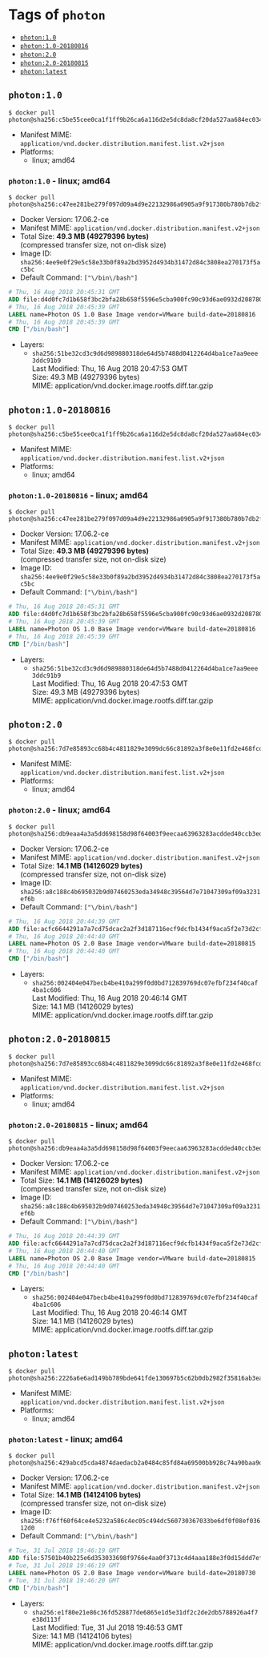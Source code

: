<!-- THIS FILE IS GENERATED VIA './update-remote.sh' -->

# Tags of `photon`

-	[`photon:1.0`](#photon10)
-	[`photon:1.0-20180816`](#photon10-20180816)
-	[`photon:2.0`](#photon20)
-	[`photon:2.0-20180815`](#photon20-20180815)
-	[`photon:latest`](#photonlatest)

## `photon:1.0`

```console
$ docker pull photon@sha256:c5be55cee0ca1f1ff9b26ca6a116d2e5dc8da8cf20da527aa684ec034f3b8b6c
```

-	Manifest MIME: `application/vnd.docker.distribution.manifest.list.v2+json`
-	Platforms:
	-	linux; amd64

### `photon:1.0` - linux; amd64

```console
$ docker pull photon@sha256:c47ee281be279f097d09a4d9e22132986a0905a9f917380b780b7db2fcc67d4c
```

-	Docker Version: 17.06.2-ce
-	Manifest MIME: `application/vnd.docker.distribution.manifest.v2+json`
-	Total Size: **49.3 MB (49279396 bytes)**  
	(compressed transfer size, not on-disk size)
-	Image ID: `sha256:4ee9e0f29e5c58e33b0f89a2bd3952d4934b31472d84c3808ea270173f5ac5bc`
-	Default Command: `["\/bin\/bash"]`

```dockerfile
# Thu, 16 Aug 2018 20:45:31 GMT
ADD file:d4d0fc7d1b658f3bc2bfa28b658f5596e5cba900fc90c93d6ae0932d2087809f in / 
# Thu, 16 Aug 2018 20:45:39 GMT
LABEL name=Photon OS 1.0 Base Image vendor=VMware build-date=20180816
# Thu, 16 Aug 2018 20:45:39 GMT
CMD ["/bin/bash"]
```

-	Layers:
	-	`sha256:51be32cd3c9d6d989880318de64d5b7488d0412264d4ba1ce7aa9eee3ddc91b9`  
		Last Modified: Thu, 16 Aug 2018 20:47:53 GMT  
		Size: 49.3 MB (49279396 bytes)  
		MIME: application/vnd.docker.image.rootfs.diff.tar.gzip

## `photon:1.0-20180816`

```console
$ docker pull photon@sha256:c5be55cee0ca1f1ff9b26ca6a116d2e5dc8da8cf20da527aa684ec034f3b8b6c
```

-	Manifest MIME: `application/vnd.docker.distribution.manifest.list.v2+json`
-	Platforms:
	-	linux; amd64

### `photon:1.0-20180816` - linux; amd64

```console
$ docker pull photon@sha256:c47ee281be279f097d09a4d9e22132986a0905a9f917380b780b7db2fcc67d4c
```

-	Docker Version: 17.06.2-ce
-	Manifest MIME: `application/vnd.docker.distribution.manifest.v2+json`
-	Total Size: **49.3 MB (49279396 bytes)**  
	(compressed transfer size, not on-disk size)
-	Image ID: `sha256:4ee9e0f29e5c58e33b0f89a2bd3952d4934b31472d84c3808ea270173f5ac5bc`
-	Default Command: `["\/bin\/bash"]`

```dockerfile
# Thu, 16 Aug 2018 20:45:31 GMT
ADD file:d4d0fc7d1b658f3bc2bfa28b658f5596e5cba900fc90c93d6ae0932d2087809f in / 
# Thu, 16 Aug 2018 20:45:39 GMT
LABEL name=Photon OS 1.0 Base Image vendor=VMware build-date=20180816
# Thu, 16 Aug 2018 20:45:39 GMT
CMD ["/bin/bash"]
```

-	Layers:
	-	`sha256:51be32cd3c9d6d989880318de64d5b7488d0412264d4ba1ce7aa9eee3ddc91b9`  
		Last Modified: Thu, 16 Aug 2018 20:47:53 GMT  
		Size: 49.3 MB (49279396 bytes)  
		MIME: application/vnd.docker.image.rootfs.diff.tar.gzip

## `photon:2.0`

```console
$ docker pull photon@sha256:7d7e85893cc68b4c4811829e3099dc66c81892a3f8e0e11fd2e468fcd115942c
```

-	Manifest MIME: `application/vnd.docker.distribution.manifest.list.v2+json`
-	Platforms:
	-	linux; amd64

### `photon:2.0` - linux; amd64

```console
$ docker pull photon@sha256:db9eaa4a3a5dd698158d98f64003f9eecaa63963283acdded40ccb3ed93d6ce7
```

-	Docker Version: 17.06.2-ce
-	Manifest MIME: `application/vnd.docker.distribution.manifest.v2+json`
-	Total Size: **14.1 MB (14126029 bytes)**  
	(compressed transfer size, not on-disk size)
-	Image ID: `sha256:a8c188c4b695032b9d07460253eda34948c39564d7e71047309af09a3231ef6b`
-	Default Command: `["\/bin\/bash"]`

```dockerfile
# Thu, 16 Aug 2018 20:44:39 GMT
ADD file:acfc6644291a7a7cd75dcac2a2f3d187116ecf9dcfb1434f9aca5f2e73d2cffb in / 
# Thu, 16 Aug 2018 20:44:40 GMT
LABEL name=Photon OS 2.0 Base Image vendor=VMware build-date=20180815
# Thu, 16 Aug 2018 20:44:40 GMT
CMD ["/bin/bash"]
```

-	Layers:
	-	`sha256:002404e047becb4be410a299f0d0bd712839769dc07efbf234f40caf4ba1c606`  
		Last Modified: Thu, 16 Aug 2018 20:46:14 GMT  
		Size: 14.1 MB (14126029 bytes)  
		MIME: application/vnd.docker.image.rootfs.diff.tar.gzip

## `photon:2.0-20180815`

```console
$ docker pull photon@sha256:7d7e85893cc68b4c4811829e3099dc66c81892a3f8e0e11fd2e468fcd115942c
```

-	Manifest MIME: `application/vnd.docker.distribution.manifest.list.v2+json`
-	Platforms:
	-	linux; amd64

### `photon:2.0-20180815` - linux; amd64

```console
$ docker pull photon@sha256:db9eaa4a3a5dd698158d98f64003f9eecaa63963283acdded40ccb3ed93d6ce7
```

-	Docker Version: 17.06.2-ce
-	Manifest MIME: `application/vnd.docker.distribution.manifest.v2+json`
-	Total Size: **14.1 MB (14126029 bytes)**  
	(compressed transfer size, not on-disk size)
-	Image ID: `sha256:a8c188c4b695032b9d07460253eda34948c39564d7e71047309af09a3231ef6b`
-	Default Command: `["\/bin\/bash"]`

```dockerfile
# Thu, 16 Aug 2018 20:44:39 GMT
ADD file:acfc6644291a7a7cd75dcac2a2f3d187116ecf9dcfb1434f9aca5f2e73d2cffb in / 
# Thu, 16 Aug 2018 20:44:40 GMT
LABEL name=Photon OS 2.0 Base Image vendor=VMware build-date=20180815
# Thu, 16 Aug 2018 20:44:40 GMT
CMD ["/bin/bash"]
```

-	Layers:
	-	`sha256:002404e047becb4be410a299f0d0bd712839769dc07efbf234f40caf4ba1c606`  
		Last Modified: Thu, 16 Aug 2018 20:46:14 GMT  
		Size: 14.1 MB (14126029 bytes)  
		MIME: application/vnd.docker.image.rootfs.diff.tar.gzip

## `photon:latest`

```console
$ docker pull photon@sha256:2226a6e6ad149bb789bde641fde130697b5c62b0db2982f35816ab3ea342ba70
```

-	Manifest MIME: `application/vnd.docker.distribution.manifest.list.v2+json`
-	Platforms:
	-	linux; amd64

### `photon:latest` - linux; amd64

```console
$ docker pull photon@sha256:429abcd5cda4874daedacb2a0484c85fd84a69500bb928c74a90baa9d27e221a
```

-	Docker Version: 17.06.2-ce
-	Manifest MIME: `application/vnd.docker.distribution.manifest.v2+json`
-	Total Size: **14.1 MB (14124106 bytes)**  
	(compressed transfer size, not on-disk size)
-	Image ID: `sha256:f76ff60f64ce4e5232a586c4ec05c494dc560730367033be6df0f08ef03612d0`
-	Default Command: `["\/bin\/bash"]`

```dockerfile
# Tue, 31 Jul 2018 19:46:19 GMT
ADD file:57501b40b225e6d353033698f9766e4aa0f3713c4d4aaa188e3f0d15ddd7ef69 in / 
# Tue, 31 Jul 2018 19:46:19 GMT
LABEL name=Photon OS 2.0 Base Image vendor=VMware build-date=20180730
# Tue, 31 Jul 2018 19:46:20 GMT
CMD ["/bin/bash"]
```

-	Layers:
	-	`sha256:e1f80e21e86c36fd528877de6865e1d5e31df2c2de2db5788926a4f7e38d113f`  
		Last Modified: Tue, 31 Jul 2018 19:46:53 GMT  
		Size: 14.1 MB (14124106 bytes)  
		MIME: application/vnd.docker.image.rootfs.diff.tar.gzip
